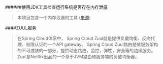 ######使用JDK工具检查运行系统是否存在内存泄露

>本项目包含一个内存泄漏的工具 ([来源](http://crane-ding.iteye.com/blog/715450))

####ZUUL服务
>在Spring Cloud体系中， Spring Cloud Zuul就是提供负载均衡、反向代理、权限认证的一个API gateway。
>Spring Cloud Zuul路由是微服务架构的不可或缺的一部分，提供动态路由，监控，弹性，安全等的边缘服务。Zuul是Netflix出品的一个基于JVM路由和服务端的负载均衡器。

